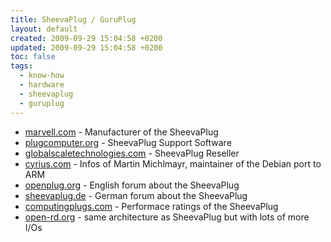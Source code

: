 ```yaml
---
title: SheevaPlug / GuruPlug
layout: default
created: 2009-09-29 15:04:58 +0200
updated: 2009-09-29 15:04:58 +0200
toc: false
tags:
  - know-how
  - hardware
  - sheevaplug
  - guruplug
---
```


* [marvell.com](http://www.marvell.com/products/embedded_processors/developer/kirkwood/sheevaplug.jsp) - Manufacturer of the SheevaPlug
* [plugcomputer.org](http://www.plugcomputer.org/) - SheevaPlug Support Software
* [globalscaletechnologies.com](http://www.globalscaletechnologies.com/p-26-sheevaplug-dev-kit-europe.aspx) - SheevaPlug Reseller
* [cyrius.com](http://www.cyrius.com/journal/debian/kirkwood/sheevaplug) - Infos of Martin Michlmayr, maintainer of the Debian port to ARM
* [openplug.org](http://openplug.org/plugforum/) - English forum about the SheevaPlug
* [sheevaplug.de](http://www.sheevaplug.de/forum.html) - German forum about the SheevaPlug
* [computingplugs.com](http://computingplugs.com/index.php/SheevaPlug_Performance) - Performace ratings of the SheevaPlug
* [open-rd.org](http://www.open-rd.org/) - same architecture as SheevaPlug but with lots of more I/Os
